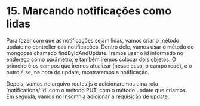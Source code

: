 # 15. Marcando notificações como lidas

Para fazer com que as notificações sejam lidas, vamos criar o método update no
controller das notificações. Dentro dele, vamos usar o método do mongoose chamado
findByIdAndUpdate. Iremos usar o id informado no endereço como parâmetro, e também
iremos colocar dois objetos. O primeiro é os campos que iremos atualizar (nesse
caso, o campo read), e o outro é se, na hora do update, mostraremos a notificação.

Depois, vamos no arquivo routes.js e adicionaremos uma rota 'notifications/:id'
com o método PUT, com o método update que criamos. Em seguida, vamos no Insomnia
adicionar a requisição de update.

